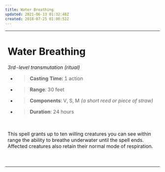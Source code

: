 ```yaml
---
title: Water Breathing
updated: 2021-06-13 01:32:48Z
created: 2018-07-25 01:00:52Z
---
```


<table><tbody><tr class="odd"><td><h1 id="water-breathing"><strong>Water Breathing</strong></h1><p><em>3rd-level transmutation (ritual)</em></p><ul><li><blockquote><p><strong>Casting Time:</strong> 1 action</p></blockquote></li><li><blockquote><p><strong>Range</strong>: 30 feet</p></blockquote></li><li><blockquote><p><strong>Components</strong>: V, S, M <em>(a short reed or piece of straw)</em></p></blockquote></li><li><blockquote><p><strong>Duration</strong>: 24 hours</p></blockquote></li></ul><p> </p><p>This spell grants up to ten willing creatures you can see within range the ability to breathe underwater until the spell ends. Affected creatures also retain their normal mode of respiration.</p><p> </p></td></tr></tbody></table>